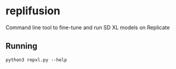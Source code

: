# replifusion

Command line tool to fine-tune and run SD XL models on Replicate 
 
## Running
 
```python3 repxl.py --help```
 
 
  
  
